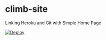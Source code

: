 # climb-site
Linking Heroku and Git with Simple Home Page


[![Deploy](https://www.herokucdn.com/deploy/button.svg)](https://heroku.com/deploy)